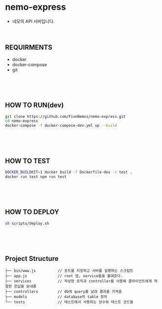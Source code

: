# nemo-express
- 네모의 API 서버입니다.
<br/><br/><br/>
## REQUIRMENTS
- docker
- docker-compose
- git

<br/><br/><br/>

## HOW TO RUN(dev)
```bash
git clone https://github.com/FiveNemos/nemo-express.git
cd nemo-express
docker-compose -f docker-compose-dev.yml up --build
```
<br/><br/><br/>

## HOW TO TEST
```bash
DOCKER_BUILDKIT=1 docker build -f Dockerfile-dev -t test .
docker run test npm run test
```
<br/><br/><br/>

## HOW TO DEPLOY
```bash
sh scripts/deploy.sh
```
<br/><br/><br/>

## Project Structure
```
├── bin/www.js          // 포트를 지정하고 서버를 실행하는 스크립트
├── app.js              // root 앱, service들을 붙여준다.
├── services            // 작성한 로직과 controller를 사용해 클라이언트에게 적절한 응답을 보내줌
├── controllers         // db에 query를 날려 결과를 가져옴
├── models              // database의 table 정의
└── tests               // 테스트에서 사용하는 상수와 테스트 코드들
```
